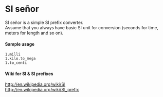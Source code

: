 SI señor
=========

SI señor is a simple SI prefix converter.<br>
Assume that you always have basic SI unit for conversion (seconds for time, meters for length and so on).

#### Sample usage
`1.milli`<br>
`1.kilo.to_mega`<br>
`1.to_centi`<br>

#### Wiki for SI & SI prefixes
http://en.wikipedia.org/wiki/SI<br>
http://en.wikipedia.org/wiki/SI_prefix<br>
